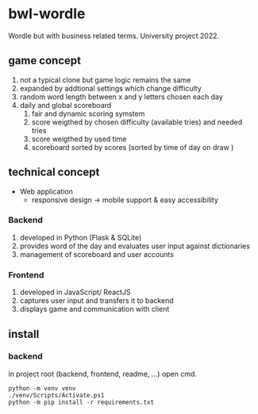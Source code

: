 # bwl-wordle
Wordle but with business related terms. University project 2022.

## game concept
1. not a typical clone but game logic remains the same
2. expanded by addtional settings which change difficulty
3. random word length between x and y letters chosen each day
4. daily and global scoreboard
    1. fair and dynamic scoring symstem
    2. score weigthed by chosen difficulty (available tries) and needed tries
    3. score weigthed by used time
    4. scoreboard sorted by scores (sorted by time of day on draw )


## technical concept
* Web application
    * responsive design &rarr; mobile support & easy accessibility

### Backend
1. developed in Python (Flask & SQLite)
2. provides word of the day and evaluates user input against dictionaries
3. management of scoreboard and user accounts

### Frontend
1. developed in JavaScript/ ReactJS
2. captures user input and transfers it to backend
3. displays game and communication with client


## install

### backend

in project root (backend, frontend, readme, ...) open cmd.
```
python -m venv venv
./venv/Scripts/Activate.ps1
python -m pip install -r requirements.txt
```
